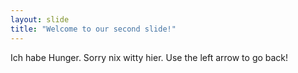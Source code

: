 ```yaml
---
layout: slide
title: "Welcome to our second slide!"
---
```

Ich habe Hunger. Sorry nix witty hier.
Use the left arrow to go back!